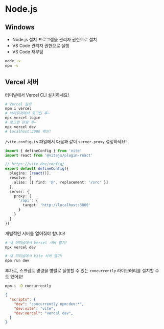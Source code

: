 # Node.js

## Windows

- Node.js 설치 프로그램을 관리자 권한으로 설치
- VS Code 관리자 권한으로 실행
- VS Code 재부팅

```bash
node -v
npm -v
```

## Vercel 서버

터미널에서 Vercel CLI 설치하세요!

```bash
# Vercel 설치
npm i vercel
# 브라우저에서 로그인 후~
npx vercel login
# 로그인 완료 후~
npx vercel dev
# localhost:3000 확인!
```

`/vite.config.ts` 파일에서 다음과 같이 `server.proxy` 설정하세요!

```ts
import { defineConfig } from 'vite'
import react from '@vitejs/plugin-react'

// https://vite.dev/config/
export default defineConfig({
  plugins: [react()],
  resolve: {
    alias: [{ find: '@', replacement: '/src' }]
  },
  server: {
    proxy: {
      '/api': {
        target: 'http://localhost:3000'
      }
    }
  }
})
```

개별적인 서버를 열어줘야 합니다!

```bash
# 새 터미널에서 Vercel 서버 열기!
npx vercel dev

# 새 터미널에서 Vite 서버 열기!
npm run dev
```

추가로, 스크립트 명령을 병렬로 실행할 수 있는 `concurrently` 라이브러리를 설치할 수도 있어요!

```bash
npm i -D concurrently
```

```json
{
  "scripts": {
    "dev": "concurrently npm:dev:*",
    "dev:vite": "vite",
    "dev:vercel": "vercel dev",
  }
}
```